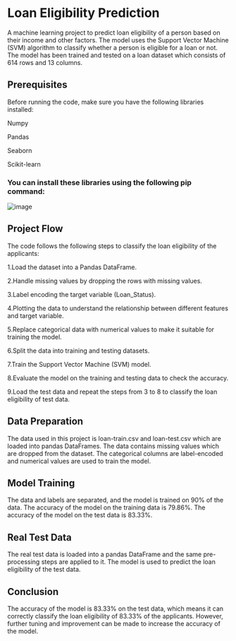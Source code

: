 # Loan Eligibility Prediction
A machine learning project to predict loan eligibility of a person based on their income and other factors. The model uses the Support Vector Machine (SVM) algorithm to classify whether a person is eligible for a loan or not. The model has been trained and tested on a loan dataset which consists of 614 rows and 13 columns.

## Prerequisites
Before running the code, make sure you have the following libraries installed:

Numpy

Pandas

Seaborn

Scikit-learn

### You can install these libraries using the following pip command:
![image](https://user-images.githubusercontent.com/102272183/218292532-47882113-7d8f-4e7c-acd5-91c1f7260918.png)

## Project Flow
The code follows the following steps to classify the loan eligibility of the applicants:

1.Load the dataset into a Pandas DataFrame.

2.Handle missing values by dropping the rows with missing values.

3.Label encoding the target variable (Loan_Status).

4.Plotting the data to understand the relationship between different features and target variable.

5.Replace categorical data with numerical values to make it suitable for training the model.

6.Split the data into training and testing datasets.

7.Train the Support Vector Machine (SVM) model.

8.Evaluate the model on the training and testing data to check the accuracy.

9.Load the test data and repeat the steps from 3 to 8 to classify the loan eligibility of test data.

## Data Preparation
The data used in this project is loan-train.csv and loan-test.csv which are loaded into pandas DataFrames. The data contains missing values which are dropped from the dataset. The categorical columns are label-encoded and numerical values are used to train the model.

## Model Training
The data and labels are separated, and the model is trained on 90% of the data. The accuracy of the model on the training data is 79.86%. The accuracy of the model on the test data is 83.33%.

## Real Test Data
The real test data is loaded into a pandas DataFrame and the same pre-processing steps are applied to it. The model is used to predict the loan eligibility of the test data.

## Conclusion
The accuracy of the model is 83.33% on the test data, which means it can correctly classify the loan eligibility of 83.33% of the applicants. However, further tuning and improvement can be made to increase the accuracy of the model.
